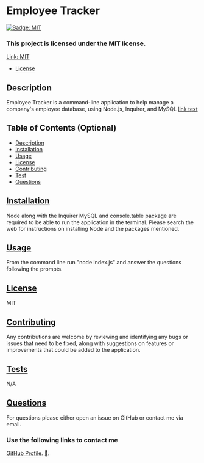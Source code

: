 # Employee Tracker

[![Badge: MIT](https://img.shields.io/badge/License-MIT-yellow.svg)](https://opensource.org/licenses/MIT)

### This project is licensed under the MIT license.

[Link: MIT](https://opensource.org/licenses/MIT)

- [License](#license)

## Description

Employee Tracker is a command-line application to help manage a company's employee database, using Node.js, Inquirer, and MySQL
[link text](https://drive.google.com/file/d/1CX1CugkzRU_U2MhvRAxLmeR_fKDqmNbN/view)

## Table of Contents (Optional)

- [Description](#description)
- [Installation](#installation)
- [Usage](#usage)
- [License](#license)
- [Contributing](#contributing)
- [Test](#test)
- [Questions](#questions)

## <a href="Installation">Installation</a>

Node along with the Inquirer MySQL and console.table package are required to be able to run the application in the terminal. Please search the web for instructions on installing Node and the packages mentioned.

## <a href="Usage">Usage</a>

From the command line run "node index.js" and answer the questions following the prompts.

## <a href="License">License</a>

MIT

## <a href="Contributing">Contributing</a>

Any contributions are welcome by reviewing and identifying any bugs or issues that need to be fixed, along with suggestions on features or improvements that could be added to the application.

## <a href="Tests">Tests</a>

N/A

## <a href="Questions">Questions</a>

For questions please either open an issue on GitHub or contact me via email.

### Use the following links to contact me

[GitHub Profile](https://github.com/LL8719/).
[:envelope_with_arrow:](arsgatslr_87@yahoo.com).
